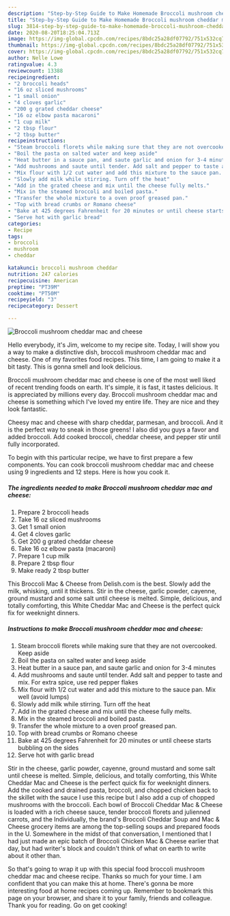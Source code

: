 ```yaml
---
description: "Step-by-Step Guide to Make Homemade Broccoli mushroom cheddar mac and cheese"
title: "Step-by-Step Guide to Make Homemade Broccoli mushroom cheddar mac and cheese"
slug: 3814-step-by-step-guide-to-make-homemade-broccoli-mushroom-cheddar-mac-and-cheese
date: 2020-08-20T18:25:04.713Z
image: https://img-global.cpcdn.com/recipes/8bdc25a28df07792/751x532cq70/broccoli-mushroom-cheddar-mac-and-cheese-recipe-main-photo.jpg
thumbnail: https://img-global.cpcdn.com/recipes/8bdc25a28df07792/751x532cq70/broccoli-mushroom-cheddar-mac-and-cheese-recipe-main-photo.jpg
cover: https://img-global.cpcdn.com/recipes/8bdc25a28df07792/751x532cq70/broccoli-mushroom-cheddar-mac-and-cheese-recipe-main-photo.jpg
author: Nelle Lowe
ratingvalue: 4.3
reviewcount: 13388
recipeingredient:
- "2 broccoli heads"
- "16 oz sliced mushrooms"
- "1 small onion"
- "4 cloves garlic"
- "200 g grated cheddar cheese"
- "16 oz elbow pasta macaroni"
- "1 cup milk"
- "2 tbsp flour"
- "2 tbsp butter"
recipeinstructions:
- "Steam broccoli florets while making sure that they are not overcooked. Keep aside"
- "Boil the pasta on salted water and keep aside"
- "Heat butter in a sauce pan, and saute garlic and onion for 3-4 minutes"
- "Add mushrooms and saute until tender. Add salt and pepper to taste and mix. For extra spice, use red pepper flakes"
- "Mix flour with 1/2 cut water and add this mixture to the sauce pan. Mix well (avoid lumps)"
- "Slowly add milk while stirring. Turn off the heat"
- "Add in the grated cheese and mix until the cheese fully melts."
- "Mix in the steamed broccoli and boiled pasta."
- "Transfer the whole mixture to a oven proof greased pan."
- "Top with bread crumbs or Romano cheese"
- "Bake at 425 degrees Fahrenheit for 20 minutes or until cheese starts bubbling on the sides"
- "Serve hot with garlic bread"
categories:
- Recipe
tags:
- broccoli
- mushroom
- cheddar

katakunci: broccoli mushroom cheddar 
nutrition: 247 calories
recipecuisine: American
preptime: "PT39M"
cooktime: "PT50M"
recipeyield: "3"
recipecategory: Dessert

---
```



![Broccoli mushroom cheddar mac and cheese](https://img-global.cpcdn.com/recipes/8bdc25a28df07792/751x532cq70/broccoli-mushroom-cheddar-mac-and-cheese-recipe-main-photo.jpg)

Hello everybody, it's Jim, welcome to my recipe site. Today, I will show you a way to make a distinctive dish, broccoli mushroom cheddar mac and cheese. One of my favorites food recipes. This time, I am going to make it a bit tasty. This is gonna smell and look delicious.

Broccoli mushroom cheddar mac and cheese is one of the most well liked of recent trending foods on earth. It's simple, it is fast, it tastes delicious. It is appreciated by millions every day. Broccoli mushroom cheddar mac and cheese is something which I've loved my entire life. They are nice and they look fantastic.

Cheesy mac and cheese with sharp cheddar, parmesan, and broccoli. And it is the perfect way to sneak in those greens! I also did you guys a favor and added broccoli. Add cooked broccoli, cheddar cheese, and pepper stir until fully incorporated.


To begin with this particular recipe, we have to first prepare a few components. You can cook broccoli mushroom cheddar mac and cheese using 9 ingredients and 12 steps. Here is how you cook it.

<!--inarticleads1-->

##### The ingredients needed to make Broccoli mushroom cheddar mac and cheese:

1. Prepare 2 broccoli heads
1. Take 16 oz sliced mushrooms
1. Get 1 small onion
1. Get 4 cloves garlic
1. Get 200 g grated cheddar cheese
1. Take 16 oz elbow pasta (macaroni)
1. Prepare 1 cup milk
1. Prepare 2 tbsp flour
1. Make ready 2 tbsp butter


This Broccoli Mac &amp; Cheese from Delish.com is the best. Slowly add the milk, whisking, until it thickens. Stir in the cheese, garlic powder, cayenne, ground mustard and some salt until cheese is melted. Simple, delicious, and totally comforting, this White Cheddar Mac and Cheese is the perfect quick fix for weeknight dinners. 

<!--inarticleads2-->

##### Instructions to make Broccoli mushroom cheddar mac and cheese:

1. Steam broccoli florets while making sure that they are not overcooked. Keep aside
1. Boil the pasta on salted water and keep aside
1. Heat butter in a sauce pan, and saute garlic and onion for 3-4 minutes
1. Add mushrooms and saute until tender. Add salt and pepper to taste and mix. For extra spice, use red pepper flakes
1. Mix flour with 1/2 cut water and add this mixture to the sauce pan. Mix well (avoid lumps)
1. Slowly add milk while stirring. Turn off the heat
1. Add in the grated cheese and mix until the cheese fully melts.
1. Mix in the steamed broccoli and boiled pasta.
1. Transfer the whole mixture to a oven proof greased pan.
1. Top with bread crumbs or Romano cheese
1. Bake at 425 degrees Fahrenheit for 20 minutes or until cheese starts bubbling on the sides
1. Serve hot with garlic bread


Stir in the cheese, garlic powder, cayenne, ground mustard and some salt until cheese is melted. Simple, delicious, and totally comforting, this White Cheddar Mac and Cheese is the perfect quick fix for weeknight dinners. Add the cooked and drained pasta, broccoli, and chopped chicken back to the skillet with the sauce I use this recipe but I also add a cup of chopped mushrooms with the broccoli. Each bowl of Broccoli Cheddar Mac &amp; Cheese is loaded with a rich cheese sauce, tender broccoli florets and julienned carrots, and the Individually, the brand&#39;s Broccoli Cheddar Soup and Mac &amp; Cheese grocery items are among the top-selling soups and prepared foods in the U. Somewhere in the midst of that conversation, I mentioned that I had just made an epic batch of Broccoli Chicken Mac &amp; Cheese earlier that day, but had writer&#39;s block and couldn&#39;t think of what on earth to write about it other than. 

So that's going to wrap it up with this special food broccoli mushroom cheddar mac and cheese recipe. Thanks so much for your time. I am confident that you can make this at home. There's gonna be more interesting food at home recipes coming up. Remember to bookmark this page on your browser, and share it to your family, friends and colleague. Thank you for reading. Go on get cooking!

